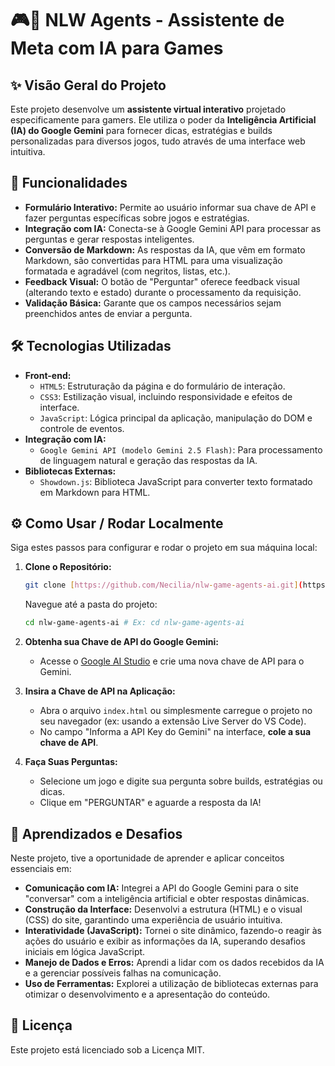 # 🎮🤖 NLW Agents - Assistente de Meta com IA para Games

## ✨ Visão Geral do Projeto

Este projeto desenvolve um **assistente virtual interativo** projetado especificamente para gamers. Ele utiliza o poder da **Inteligência Artificial (IA) do Google Gemini** para fornecer dicas, estratégias e builds personalizadas para diversos jogos, tudo através de uma interface web intuitiva.

## 🚀 Funcionalidades

* **Formulário Interativo:** Permite ao usuário informar sua chave de API e fazer perguntas específicas sobre jogos e estratégias.
* **Integração com IA:** Conecta-se à Google Gemini API para processar as perguntas e gerar respostas inteligentes.
* **Conversão de Markdown:** As respostas da IA, que vêm em formato Markdown, são convertidas para HTML para uma visualização formatada e agradável (com negritos, listas, etc.).
* **Feedback Visual:** O botão de "Perguntar" oferece feedback visual (alterando texto e estado) durante o processamento da requisição.
* **Validação Básica:** Garante que os campos necessários sejam preenchidos antes de enviar a pergunta.

## 🛠️ Tecnologias Utilizadas

* **Front-end:**
    * `HTML5`: Estruturação da página e do formulário de interação.
    * `CSS3`: Estilização visual, incluindo responsividade e efeitos de interface.
    * `JavaScript`: Lógica principal da aplicação, manipulação do DOM e controle de eventos.
* **Integração com IA:**
    * `Google Gemini API (modelo Gemini 2.5 Flash)`: Para processamento de linguagem natural e geração das respostas da IA.
* **Bibliotecas Externas:**
    * `Showdown.js`: Biblioteca JavaScript para converter texto formatado em Markdown para HTML.

## ⚙️ Como Usar / Rodar Localmente

Siga estes passos para configurar e rodar o projeto em sua máquina local:

1.  **Clone o Repositório:**
    ```bash
    git clone [https://github.com/Necilia/nlw-game-agents-ai.git](https://github.com/Necilia/nlw-game-agents-ai.git)
    ```
    Navegue até a pasta do projeto:
    ```bash
    cd nlw-game-agents-ai # Ex: cd nlw-game-agents-ai
    ```

2.  **Obtenha sua Chave de API do Google Gemini:**
    * Acesse o [Google AI Studio](https://aistudio.google.com/app/apikey) e crie uma nova chave de API para o Gemini.

3.  **Insira a Chave de API na Aplicação:**
    * Abra o arquivo `index.html` ou simplesmente carregue o projeto no seu navegador (ex: usando a extensão Live Server do VS Code).
    * No campo "Informa a API Key do Gemini" na interface, **cole a sua chave de API**.

4.  **Faça Suas Perguntas:**
    * Selecione um jogo e digite sua pergunta sobre builds, estratégias ou dicas.
    * Clique em "PERGUNTAR" e aguarde a resposta da IA!

## 🧠 Aprendizados e Desafios

Neste projeto, tive a oportunidade de aprender e aplicar conceitos essenciais em:

* **Comunicação com IA:** Integrei a API do Google Gemini para o site "conversar" com a inteligência artificial e obter respostas dinâmicas.
* **Construção da Interface:** Desenvolvi a estrutura (HTML) e o visual (CSS) do site, garantindo uma experiência de usuário intuitiva.
* **Interatividade (JavaScript):** Tornei o site dinâmico, fazendo-o reagir às ações do usuário e exibir as informações da IA, superando desafios iniciais em lógica JavaScript.
* **Manejo de Dados e Erros:** Aprendi a lidar com os dados recebidos da IA e a gerenciar possíveis falhas na comunicação.
* **Uso de Ferramentas:** Explorei a utilização de bibliotecas externas para otimizar o desenvolvimento e a apresentação do conteúdo.

## 📄 Licença

Este projeto está licenciado sob a Licença MIT.